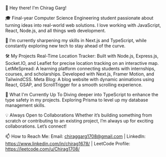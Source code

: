 👋 Hey there! I'm Chirag Garg!

🎓 Final-year Computer Science Engineering student passionate about turning ideas into real-world web solutions. I love working with JavaScript, React, Node.js, and all things web development.

🌱 I’m currently sharpening my skills in Next.js and TypeScript, while constantly exploring new tech to stay ahead of the curve.

🛠️ My Projects
Real-Time Location Tracker: Built with Node.js, Express.js, Socket.IO, and Leaflet for precise location tracking on an interactive map.
LetMeSpread: A learning platform connecting students with internships, courses, and scholarships. Developed with Next.js, Framer Motion, and TailwindCSS.
Meta Blog: A blog website with dynamic animations using React, GSAP, and ScrollTrigger for a smooth scrolling experience.

🚀 What I'm Currently Up To
Diving deeper into TypeScript to enhance the type safety in my projects.
Exploring Prisma to level up my database management skills.

💡 Always Open to Collaborations
Whether it’s building something from scratch or contributing to an existing project, I’m always up for exciting collaborations. Let’s connect!

📫 How to Reach Me:
Email: chiraggarg1708@gmail.com | LinkedIn: https://www.linkedin.com/in/chirag1678/ | LeetCode Profile: https://leetcode.com/u/Chirag1708/
